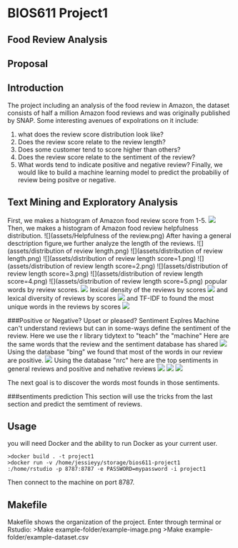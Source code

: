 BIOS611 Project1
========================================
Food Review Analysis
-------------------------------------------
Proposal
-------------------------------------------
Introduction
-------------------------------------------

The project including an analysis of the food review in Amazon, the dataset consists of half a million Amazon food reviews and was originally published by SNAP.
Some interesting avenues of expolrations on it include:
1. what does the review score distribution look like?
2. Does the review score relate to the review length?
3. Does some customer tend to score higher than others?
4. Does the review score relate to the sentiment of the review?
5. What words tend to indicate positive and negative review?
Finally, we would like to build a machine learning model to predict the probabiliy of review being positve or negative.


Text Mining and Exploratory Analysis
------------------------------------------
First, we makes a histogram of Amazon food review score from 1-5.
![](assets/Overall_score_distribution.png)
Then, we makes a histogram of Amazon food review helpfulness distribution.
![](assets/Helpfulness of the review.png)
After having a general desctription figure,we further analyze the length of the reviews.
![](assets/distribution of review length.png)
![](assets/distribution of review length.png)
![](assets/distribution of review length score=1.png)
![](assets/distribution of review length score=2.png) 
![](assets/distribution of review length score=3.png) 
![](assets/distribution of review length score=4.png) 
![](assets/distribution of review length score=5.png) 
popular words by review scores.
![](assets/Popular_Words_by_Review_Scores.png)
lexical density of the reviews by scores
![](assets/lexical_density.png)
and lexical diversity of reviews by scores
![](assets/lexical_density.png)
and TF-IDF to found the most unique words in the reviews by scores
![](assets/lexical_diversity.png)


###Positive or Negative? Upset or pleased? Sentiment Explres
Machine can't understand reviews but can in some-ways define the sentiment of the review.
Here we use the r library tidytext to "teach" the "machine"
Here are the same words that the review and the sentiment database has shared
![](assets/sentiment_match_in_three_database.png)
Using the database "bing" we found that most of the words in our review are positive.
![](assets/review_bing_sentiment.png)
Using the database "nrc" here are the top sentiments in general reviews and positive and nehative reviews
![](assets/review_nrc_sentiment.png)
![](assets/score1review_nrc_sentiment.png)
![](assets/score5review_nrc_sentiment.png)

The next goal is to discover the words most founds in those sentiments.

###sentiments prediction
This section will use the tricks from the last section and predict the semtiment of reviews.




Usage
-------------------------------------------

you will need Docker and the ability to run Docker as your current user.

    >docker build . -t project1
    >docker run -v /home/jessieyy/storage/bios611-project1
	:/home/rstudio -p 8787:8787 -e PASSWORD=mypassword -i project1
Then connect to the machine on port 8787.

Makefile
-------------------------------------------
Makefile shows the organization of the project.
Enter through terminal or Rstudio:
	>Make example-folder/example-image.png
	>Make example-folder/example-dataset.csv
